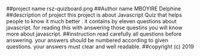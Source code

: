 ##project name
rsz-quizboard.png
##Author name
MBOYIRE Delphine
##description of project
this project is about Javascript Quiz that helps people to know it much better .
it contains by eleven questions about javascript.
for reading this with answering those questins you will know more about javascript.
##instruction
read carefully all questions before answering.
your answers should be numbered according to given questions.
your answers must clear and well readable.
##copyright (c) 2019